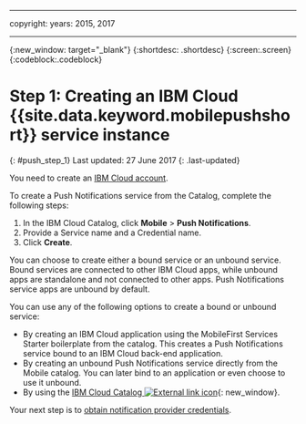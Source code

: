 
---

copyright:
 years: 2015, 2017

---

{:new_window: target="_blank"}
{:shortdesc: .shortdesc}
{:screen:.screen}
{:codeblock:.codeblock}

# Step 1: Creating an IBM Cloud {{site.data.keyword.mobilepushshort}} service instance
{: #push_step_1}
Last updated: 27 June 2017
{: .last-updated}

You need to create an [IBM Cloud account](https://console.bluemix.net/registration/).

To create a Push Notifications service from the Catalog, complete the following steps:

1. In the IBM Cloud Catalog, click **Mobile** > **Push Notifications**.
2. Provide a Service name and a Credential name. 
3. Click **Create**. 

You can choose to create either a bound service or an unbound service. Bound services are connected to other IBM Cloud apps, while unbound apps are standalone and not connected to other apps. Push Notifications service apps are unbound by default.

You can use any of the following options to create a bound or unbound service:

- By creating an IBM Cloud application using the MobileFirst Services Starter boilerplate from the catalog. This creates a Push Notifications service bound to an IBM Cloud back-end application.
- By creating an unbound Push Notifications service directly from the Mobile catalog. You can later bind to an application or even choose to use it unbound. 
- By using the [IBM Cloud Catalog ![External link icon](../../icons/launch-glyph.svg "External link icon")](https://console.ng.bluemix.net/catalog/){: new_window}.


Your next step is to [obtain notification provider credentials](push_step_1.html).




